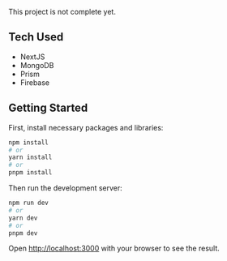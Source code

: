 This project is not complete yet.

## Tech Used

- NextJS
- MongoDB
- Prism
- Firebase

## Getting Started

First, install necessary packages and libraries:

```bash
npm install
# or
yarn install
# or
pnpm install
```

Then run the development server:

```bash
npm run dev
# or
yarn dev
# or
pnpm dev
```

Open [http://localhost:3000](http://localhost:3000) with your browser to see the result.
